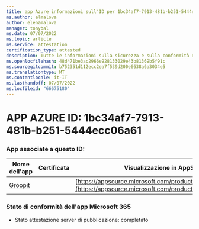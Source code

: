 ```yaml
---
title: app Azure informazioni sull'ID per 1bc34af7-7913-481b-b251-5444ecc06a61
ms.author: elmalova
author: elenamalova
manager: tonybal
ms.date: 07/07/2022
ms.topic: article
ms.service: attestation
certification_type: attested
description: Tutte le informazioni sulla sicurezza e sulla conformità disponibili per 1bc34af7-7913-481b-b251-5444ecc06a61.
ms.openlocfilehash: 48d471be3ac2966e928133029e43b81369b5f91c
ms.sourcegitcommit: b752351d112ecc2ea7f539d200e6638a6a3034e5
ms.translationtype: MT
ms.contentlocale: it-IT
ms.lasthandoff: 07/07/2022
ms.locfileid: "66675180"
---
```

# <a name="azure-app-id-1bc34af7-7913-481b-b251-5444ecc06a61"></a>APP AZURE ID: 1bc34af7-7913-481b-b251-5444ecc06a61


### <a name="apps-associated-with-this-id"></a>App associate a questo ID:
| **Nome dell'app** | **Certificata** | **Visualizzazione in AppSource** |
|--------------|---------------|-----------------------|
| [Groopit](../forward/WA200003818.md) |  | [https://appsource.microsoft.com/product/office/WA200003818](https://appsource.microsoft.com/product/office/WA200003818) |

### <a name="microsoft-365-app-compliance-status"></a>Stato di conformità dell'app Microsoft 365
- Stato attestazione server di pubblicazione: completato
